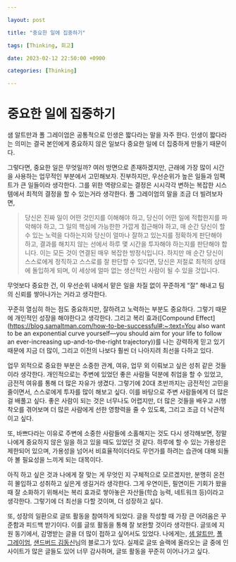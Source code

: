 ```yaml
---

layout: post

title: "중요한 일에 집중하기"

tags: [Thinking, 회고]

date: 2023-02-12 22:50:00 +0900

categories: [Thinking]

---
```




# 중요한 일에 집중하기

샘 알트만과 폴 그레이엄은 공통적으로 인생은 짧다라는 말을 자주 한다. 인생이 짧다라는 의미는 결국 본인에게 중요하지 않은 일보다 중요한 일에 더 집중하게 만들기 때문이다.

그렇다면, 중요한 일은 무엇일까? 여러 방면으로 존재하겠지만, 근래에 가장 많이 시간을 사용하는 업무적인 부분에서 고민해보자. 진부하지만, 우선순위가 높은 일들과 임팩트가 큰 일들이라 생각한다. 그를 위한 역량으로는 결정은 시시각각 변하는 복잡한 시스템에서 최적의 결정을 할 수 있는거라 생각한다. 폴 그레이엄의 말을 조금 더 빌려보자면,

> 당신은 진짜 일이 어떤 것인지를 이해해야 하고, 당신이 어떤 일에 적합한지를 파악해야 하고, 그 일의 핵심에 가능한한 가깝게 접근해야 하고, 매 순간 당신이 할 수 있는 노력을 다하는지와 당신이 얼마나 잘하고 있는지를 정확하게 판단해야 하고, 결과를 해치지 않는 선에서 하루 몇 시간을 투자해야 하는지를 판단해야 합니다. 이는 모든 것이 연결된 매우 복잡한 방정식입니다. 하지만 매 순간 당신이 스스로에게 정직하고 스스로를 잘 판단할 수 있다면, 당신은 저절로 최적의 상태에 돌입하게 되며, 이 세상에 얼마 없는 생산적인 사람이 될 수 있을 것입니다.

무엇보다 중요한 건, 이 우선순위 내에서 맡은 일을 차질 없이 꾸준하게 “잘” 해내고 팀의 신뢰를 쌓아나가는 거라고 생각한다.

꾸준히 열심히 하는 점도 중요하지만, 잘하려고 노력하는 부분도 중요하다. 그렇기 때문에 개인적인 성장을 해야한다고 생각한다. 그리고 복리 효과([Compound Effect](https://blog.samaltman.com/how-to-be-successful#:~:text=You also want to be an exponential curve yourself—you should aim for your life to follow an ever-increasing up-and-to-the-right trajectory))를 나는 강력하게 믿고 있기 때문에 지금 더 많이, 그리고 이전의 나보다 훨씬 더 나아지려 최선을 다하고 있다.

업무 외적으로 중요한 부분은 소중한 관계, 여유, 업무 외 이뤄보고 싶은 성취 같은 것들이라 생각한다. 개인적으로는 주변에 있었던 좋은 사람들 덕분에 취업을 할 수 있었고, 금전적 여유를 통해 더 많은 자유가 생겼다. 그렇기에 20대 초반까지는 금전적인 고민을 줄이면서, 스스로에게 투자를 많이 해보고 싶다. 이를 바탕으로 주변 사람들에게 더 많은걸 배풀고 싶다. 좋은 사람이 되는 것은 너무나도 어렵지만, 더 많은 것들을 배우고 시행착오를 겪어보며 더 많은 사람에게 선한 영향력을 줄 수 있도록, 그리고 조금 더 낙관적이고 싶다.

또, 바쁘다라는 이유로 주변에 소중한 사람들에 소홀해지는 것도 다시 생각해보면, 정말 나에게 중요하지 않은 일을 하고 있을 때도 있었던 것 같다. 하루에 할 수 있는 가용성은 제한되어 있으며, 가용성을 넘어서 비효율적이더라도 무언가를 하려는 습관에 대해 되돌아 볼 필요성을 느끼게 되는 대목이다.

아직 하고 싶은 것과 나에게 잘 맞는 게 무엇인 지 구체적으로 모르겠지만, 분명히 온전히 몰입하고 성취하고 싶은게 생길거라 생각한다. 그게 우연이든, 필연이든 기회가 왔을 때 잘 소화하기 위해서는 복리 효과로 쌓아놓은 자산들(학습 능력, 네트워크 등)이라고 생각한다. 그렇기에 더 최선을 다할 것이며, 더 성장하고 싶다.

또, 성장의 일환으로 글또 활동을 참여하게 되었다. 글을 작성할 때 가장 큰 어려움은 꾸준함과 피드백 받기이다. 이를 글또 활동을 통해 잘 보완할 것이라 생각한다. 글또에 지원 동기에서, 감명받는 글을 더 많이 접하고 싶어서도 있었다. 나에게는, [샘 알트만](https://blog.samaltman.com/), [폴 그레이엄](http://paulgraham.com/), [샌드버드 김동신](https://dosh.kim/)님의 블로그가 있다. 실제로 글또 슬랙에 올라오는 글 중에 인사이트가 많은 글들도 있어 너무 감사하며, 글또 활동을 꾸준히 이어나가고 싶다.